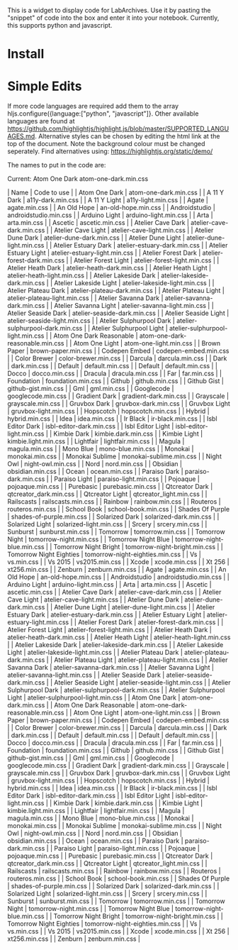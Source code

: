 This is a widget to display code for LabArchives. Use it by pasting the "snippet" of code into the box and enter it into your notebook. Currently, this supports python and javascript. 

# Install


# Simple Edits
If more code languages are required add them to the array hljs.configure({language:["python", "javascript"]}.
Other available languages are found at https://github.com/highlightjs/highlight.js/blob/master/SUPPORTED_LANGUAGES.md.
Alternative styles can be chosen by editing the html link at the top of the document. Note the background colour must be changed seperately.
Find alternatives using: https://highlightjs.org/static/demo/

The names to put in the code are:

Current: Atom One Dark	atom-one-dark.min.css

| Name | Code to use |
| Atom One Dark | atom-one-dark.min.css |
| A 11 Y Dark | a11y-dark.min.css |
| A 11 Y Light | a11y-light.min.css |
| Agate | agate.min.css |
| An Old Hope | an-old-hope.min.css |
| Androidstudio | androidstudio.min.css |
| Arduino Light | arduino-light.min.css |
| Arta | arta.min.css |
| Ascetic | ascetic.min.css |
| Atelier Cave Dark | atelier-cave-dark.min.css |
| Atelier Cave Light | atelier-cave-light.min.css |
| Atelier Dune Dark | atelier-dune-dark.min.css |
| Atelier Dune Light | atelier-dune-light.min.css |
| Atelier Estuary Dark | atelier-estuary-dark.min.css |
| Atelier Estuary Light | atelier-estuary-light.min.css |
| Atelier Forest Dark | atelier-forest-dark.min.css |
| Atelier Forest Light | atelier-forest-light.min.css |
| Atelier Heath Dark | atelier-heath-dark.min.css |
| Atelier Heath Light | atelier-heath-light.min.css |
| Atelier Lakeside Dark | atelier-lakeside-dark.min.css |
| Atelier Lakeside Light | atelier-lakeside-light.min.css |
| Atelier Plateau Dark | atelier-plateau-dark.min.css |
| Atelier Plateau Light | atelier-plateau-light.min.css |
| Atelier Savanna Dark | atelier-savanna-dark.min.css |
| Atelier Savanna Light | atelier-savanna-light.min.css |
| Atelier Seaside Dark | atelier-seaside-dark.min.css |
| Atelier Seaside Light | atelier-seaside-light.min.css |
| Atelier Sulphurpool Dark | atelier-sulphurpool-dark.min.css |
| Atelier Sulphurpool Light | atelier-sulphurpool-light.min.css |
| Atom One Dark Reasonable | atom-one-dark-reasonable.min.css |
| Atom One Light | atom-one-light.min.css |
| Brown Paper | brown-paper.min.css |
| Codepen Embed | codepen-embed.min.css |
| Color Brewer | color-brewer.min.css |
| Darcula | darcula.min.css |
| Dark | dark.min.css |
| Default | default.min.css |
| Default | default.min.css |
| Docco | docco.min.css |
| Dracula | dracula.min.css |
| Far | far.min.css |
| Foundation | foundation.min.css |
| Github | github.min.css |
| Github Gist | github-gist.min.css |
| Gml | gml.min.css |
| Googlecode | googlecode.min.css |
| Gradient Dark | gradient-dark.min.css |
| Grayscale | grayscale.min.css |
| Gruvbox Dark | gruvbox-dark.min.css |
| Gruvbox Light | gruvbox-light.min.css |
| Hopscotch | hopscotch.min.css |
| Hybrid | hybrid.min.css |
| Idea | idea.min.css |
| Ir Black | ir-black.min.css |
| Isbl Editor Dark | isbl-editor-dark.min.css |
| Isbl Editor Light | isbl-editor-light.min.css |
| Kimbie Dark | kimbie.dark.min.css |
| Kimbie Light | kimbie.light.min.css |
| Lightfair | lightfair.min.css |
| Magula | magula.min.css |
| Mono Blue | mono-blue.min.css |
| Monokai | monokai.min.css |
| Monokai Sublime | monokai-sublime.min.css |
| Night Owl | night-owl.min.css |
| Nord | nord.min.css |
| Obsidian | obsidian.min.css |
| Ocean | ocean.min.css |
| Paraiso Dark | paraiso-dark.min.css |
| Paraiso Light | paraiso-light.min.css |
| Pojoaque | pojoaque.min.css |
| Purebasic | purebasic.min.css |
| Qtcreator Dark | qtcreator_dark.min.css |
| Qtcreator Light | qtcreator_light.min.css |
| Railscasts | railscasts.min.css |
| Rainbow | rainbow.min.css |
| Routeros | routeros.min.css |
| School Book | school-book.min.css |
| Shades Of Purple | shades-of-purple.min.css |
| Solarized Dark | solarized-dark.min.css |
| Solarized Light | solarized-light.min.css |
| Srcery | srcery.min.css |
| Sunburst | sunburst.min.css |
| Tomorrow | tomorrow.min.css |
| Tomorrow Night | tomorrow-night.min.css |
| Tomorrow Night Blue | tomorrow-night-blue.min.css |
| Tomorrow Night Bright | tomorrow-night-bright.min.css |
| Tomorrow Night Eighties | tomorrow-night-eighties.min.css |
| Vs | vs.min.css |
| Vs 2015 | vs2015.min.css |
| Xcode | xcode.min.css |
| Xt 256 | xt256.min.css |
| Zenburn | zenburn.min.css |
| Agate | agate.min.css |
| An Old Hope | an-old-hope.min.css |
| Androidstudio | androidstudio.min.css |
| Arduino Light | arduino-light.min.css |
| Arta | arta.min.css |
| Ascetic | ascetic.min.css |
| Atelier Cave Dark | atelier-cave-dark.min.css |
| Atelier Cave Light | atelier-cave-light.min.css |
| Atelier Dune Dark | atelier-dune-dark.min.css |
| Atelier Dune Light | atelier-dune-light.min.css |
| Atelier Estuary Dark | atelier-estuary-dark.min.css |
| Atelier Estuary Light | atelier-estuary-light.min.css |
| Atelier Forest Dark | atelier-forest-dark.min.css |
| Atelier Forest Light | atelier-forest-light.min.css |
| Atelier Heath Dark | atelier-heath-dark.min.css |
| Atelier Heath Light | atelier-heath-light.min.css |
| Atelier Lakeside Dark | atelier-lakeside-dark.min.css |
| Atelier Lakeside Light | atelier-lakeside-light.min.css |
| Atelier Plateau Dark | atelier-plateau-dark.min.css |
| Atelier Plateau Light | atelier-plateau-light.min.css |
| Atelier Savanna Dark | atelier-savanna-dark.min.css |
| Atelier Savanna Light | atelier-savanna-light.min.css |
| Atelier Seaside Dark | atelier-seaside-dark.min.css |
| Atelier Seaside Light | atelier-seaside-light.min.css |
| Atelier Sulphurpool Dark | atelier-sulphurpool-dark.min.css |
| Atelier Sulphurpool Light | atelier-sulphurpool-light.min.css |
| Atom One Dark | atom-one-dark.min.css |
| Atom One Dark Reasonable | atom-one-dark-reasonable.min.css |
| Atom One Light | atom-one-light.min.css |
| Brown Paper | brown-paper.min.css |
| Codepen Embed | codepen-embed.min.css |
| Color Brewer | color-brewer.min.css |
| Darcula | darcula.min.css |
| Dark | dark.min.css |
| Default | default.min.css |
| Default | default.min.css |
| Docco | docco.min.css |
| Dracula | dracula.min.css |
| Far | far.min.css |
| Foundation | foundation.min.css |
| Github | github.min.css |
| Github Gist | github-gist.min.css |
| Gml | gml.min.css |
| Googlecode | googlecode.min.css |
| Gradient Dark | gradient-dark.min.css |
| Grayscale | grayscale.min.css |
| Gruvbox Dark | gruvbox-dark.min.css |
| Gruvbox Light | gruvbox-light.min.css |
| Hopscotch | hopscotch.min.css |
| Hybrid | hybrid.min.css |
| Idea | idea.min.css |
| Ir Black | ir-black.min.css |
| Isbl Editor Dark | isbl-editor-dark.min.css |
| Isbl Editor Light | isbl-editor-light.min.css |
| Kimbie Dark | kimbie.dark.min.css |
| Kimbie Light | kimbie.light.min.css |
| Lightfair | lightfair.min.css |
| Magula | magula.min.css |
| Mono Blue | mono-blue.min.css |
| Monokai | monokai.min.css |
| Monokai Sublime | monokai-sublime.min.css |
| Night Owl | night-owl.min.css |
| Nord | nord.min.css |
| Obsidian | obsidian.min.css |
| Ocean | ocean.min.css |
| Paraiso Dark | paraiso-dark.min.css |
| Paraiso Light | paraiso-light.min.css |
| Pojoaque | pojoaque.min.css |
| Purebasic | purebasic.min.css |
| Qtcreator Dark | qtcreator_dark.min.css |
| Qtcreator Light | qtcreator_light.min.css |
| Railscasts | railscasts.min.css |
| Rainbow | rainbow.min.css |
| Routeros | routeros.min.css |
| School Book | school-book.min.css |
| Shades Of Purple | shades-of-purple.min.css |
| Solarized Dark | solarized-dark.min.css |
| Solarized Light | solarized-light.min.css |
| Srcery | srcery.min.css |
| Sunburst | sunburst.min.css |
| Tomorrow | tomorrow.min.css |
| Tomorrow Night | tomorrow-night.min.css |
| Tomorrow Night Blue | tomorrow-night-blue.min.css |
| Tomorrow Night Bright | tomorrow-night-bright.min.css |
| Tomorrow Night Eighties | tomorrow-night-eighties.min.css |
| Vs | vs.min.css |
| Vs 2015 | vs2015.min.css |
| Xcode | xcode.min.css |
| Xt 256 | xt256.min.css |
| Zenburn | zenburn.min.css |
